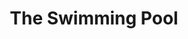 ---
  title: The Swimming Pool
  description: An unusual shaped pool
  latitude: -26.172580
  longitude: 28.075828
  cards:
    - poi-021-card-001.md
    - poi-021-card-002.md
    - poi-021-card-003.md
    - poi-021-card-004.md
    - poi-021-card-005.md
    - poi-021-card-006.md
  themes:
    - Koch Street
    - Alumni
    - Grounds and Buildings
    - Traditions and Innovations
    - Stories in the story
---